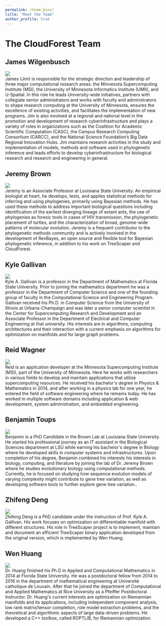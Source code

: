 ```yaml
---
permalink: /team_bios/
title: "Meet the Team"
author_profile: true
---
```


# The CloudForest Team
  
## James Wilgenbusch  
![](/assets/team-images/jim.jpg)  
James (Jim) is responsible for the strategic direction and leadership of three major computational research areas: the Minnesota Supercomputing Institute (MSI), the University of Minnesota Informatics Institute (UMII), and U-Spatial. In this role he leads University-wide initiatives, partners with collegiate senior administrators and works with faculty and administrators to shape research computing at the University of Minnesota, ensures the excellence of existing activities, and facilitates the implementation of new programs.  Jim is also involved at a regional and national level in the promotion and development of research cyberinfrastructure and plays a variety of roles in organizations such as the Coalition for Academic Scientific Computation (CASC), the Campus Research Computing Consortium (CARCC), and the National Science Foundation’s Big Data Regional Innovation Hubs.  Jim maintains research activities in the study and implementation of models, methods and software used in phylogenetic inference and leads efforts to develop cyberinfrastructure for biological research and research and engineering in general.  
  
## Jeremy Brown  
![](/assets/team-images/JMBrown.jpg)    
Jeremy is an Associate Professor at Louisiana State University. An empirical biologist at heart, he develops, tests, and applies statistical methods for inferring and using phylogenies, primarily using Bayesian methods. He has used these methods to address important biological questions including identification of the earliest diverging lineage of extant ants, the use of phylogenies as foresic tools in cases of HIV transmission, the phylogenetic placement of turtles, and the characterization of broad, genome-wide patterns of molecular evolution. Jeremy is a frequent contributor to the phylogenetic methods community and is actively involved in the development of RevBayes, an open source and flexible tool for Bayesian phylogenetic inference, in addition to his work on TreeScaper and CloudForest. 
  
## Kyle Gallivan  
![](/assets/team-images/kyle.png)    
Kyle A. Gallivan is a professor in the Department of Mathematics at Florida State University. Prior to joining the mathematics department he was a professor in the Department of Computer Science and one of the founding group of faculty in the Computational Science and Engineering Program.  Gallivan received his Ph.D. in Computer Science from the University of Illinois at Urbana-Champaign and was later a senior computer scientist in the Center for Supercomputing Research and Development and an Associate Professor in the Department of Electrical and Computer Engineering at that university.  His interests are in algorithms, computing architectures and their interaction with a current emphasis on algorithms for optimization on manifolds and for large graph problems. 
  
## Reid Wagner  
![](/assets/team-images/reid.jpg)    
Reid is an application developer at the Minnesota Supercomputing Institute (MSI), part of the University of Minnesota. Here he works with researchers in various fields to develop and maintain applications that utilize supercomputing resources. He received his bachelor's degree in Physics & Mathematics in 2014, and after working in a physics lab for one year, he entered the field of software engineering where he remains today. He has worked in multiple software domains including application & web development, system administration, and embedded engineering.  
  
## Benjamin Toups  
![](/assets/team-images/ben.jpg)    
Benjamin is a PhD Candidate in the Brown Lab at Louisiana State University. He started his professional journey as an IT assistant in the Biological Sciences department at LSU while earning his bachelor's degree in Biology where he developed skills in computer systems and infrastructures. Upon completion of his degree, Benjamin combined his interests his interests in biology, computing, and literature by joining the lab of Dr. Jeremy Brown where he studies evolutionary biology using computational methods. Currently, he is focused on studying how sequence evolution models of varying complexity might contribute to gene tree variation, as well as developing software tools to further explore gene tree variation..
  
## Zhifeng Deng  
![](/assets/team-images/zhifeng.png)  
Zhifeng Deng is a PhD candidate under the instruction of Prof. Kyle A. Gallivan. His work focuses on optimization on differentiable manifold with different structures. His role in TreeScaper project is to implement, maintain and document an efficient TreeScaper binary application developed from the original version, which is implemented by Wen Huang.  
  
## Wen Huang
![](/assets/team-images/wen.png)  
Dr. Huang finished his Ph.D in Applied and Computational Mathematics in 2014 at Florida State University. He was a postdoctoral fellow from 2014 to 2016 in the department of mathematical engineering at Université catholique de Louvain. After that he joined the department of Computational and Applied Mathematics at Rice University as a Pfeiffer Postdoctoral Instructor. Dr. Huang's current interests are optimization on Riemannian manifolds and its applications, including independent component analysis, low  rank matrix/tensor completion, role model extraction problems, and the theoretical and algorithmic aspects of large data-driven problems. He developed a C++ toolbox, called ROPTLIB, for Riemannian optimization.  



